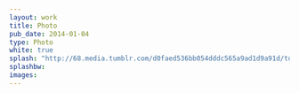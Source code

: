```yaml
---
layout: work
title: Photo
pub_date: 2014-01-04
type: Photo
white: true
splash: "http://68.media.tumblr.com/d0faed536bb054dddc565a9ad1d9a91d/tumblr_ot5ihnRUvP1s771xno2_1280.jpg"
splashbw:
images: 
---
```

